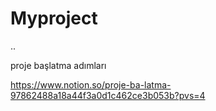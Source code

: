 # Myproject

..

proje başlatma adımları 

https://www.notion.so/proje-ba-latma-97862488a18a44f3a0d1c462ce3b053b?pvs=4 
